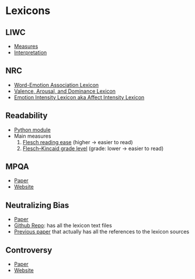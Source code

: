 
# Lexicons

## LIWC
- [Measures](https://liwc.wpengine.com/compare-dictionaries/)
- [Interpretation](https://liwc.wpengine.com/interpreting-liwc-output/)

## NRC
- [Word-Emotion Association Lexicon](http://saifmohammad.com/WebPages/NRC-Emotion-Lexicon.htm)
- [Valence, Arousal, and Dominance Lexicon](http://saifmohammad.com/WebPages/nrc-vad.html)
- [Emotion Intensity Lexicon aka Affect Intensity Lexicon](http://saifmohammad.com/WebPages/AffectIntensity.htm)

## Readability
- [Python module](https://github.com/shivam5992/textstat)
- Main measures
  1. [Flesch reading ease](https://en.wikipedia.org/wiki/Flesch%E2%80%93Kincaid_readability_tests#Flesch%E2%80%93Kincaid_grade_level) (higher -> easier to read)
  2. [Flesch–Kincaid grade level](https://en.wikipedia.org/wiki/Flesch%E2%80%93Kincaid_readability_tests#Flesch%E2%80%93Kincaid_grade_level) (grade: lower -> easier to read)

## MPQA
- [Paper](http://people.cs.pitt.edu/~wiebe/pubs/papers/emnlp05polarity.pdf)
- [Website](https://mpqa.cs.pitt.edu/lexicons/subj_lexicon/)

## Neutralizing Bias
- [Paper](https://arxiv.org/pdf/1911.09709.pdf)
- [Github Repo](https://github.com/rpryzant/neutralizing-bias): has all the lexicon text files
- [Previous paper](https://www.aclweb.org/anthology/P13-1162.pdf) that actually has all the references to the lexicon sources

## Controversy
- [Paper](https://arxiv.org/pdf/1409.8152.pdf)
- [Website](https://sites.google.com/site/yelenamejova/resources)